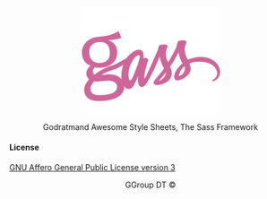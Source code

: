 <div align="center">

<img src="logo.png" width="250px">

Godratmand Awesome Style Sheets, The Sass Framework

</div>

#### License
[GNU Affero General Public License version 3](https://opensource.org/licenses/AGPL-3.0)

<div align="center">
GGroup DT &copy;
</div>